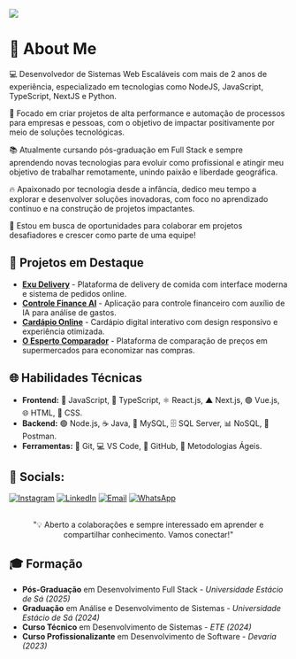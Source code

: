 [![](https://visitcount.itsvg.in/api?id=mariorenanofc&icon=0&color=8)](https://visitcount.itsvg.in)

# 👋 About Me

💻 Desenvolvedor de Sistemas Web Escaláveis com mais de 2 anos de experiência, especializado em tecnologias como NodeJS, JavaScript, TypeScript, NextJS e Python.

🎯 Focado em criar projetos de alta performance e automação de processos para empresas e pessoas, com o objetivo de impactar positivamente por meio de soluções tecnológicas.

📚 Atualmente cursando pós-graduação em Full Stack e sempre aprendendo novas tecnologias para evoluir como profissional e atingir meu objetivo de trabalhar remotamente, unindo paixão e liberdade geográfica.

🔥 Apaixonado por tecnologia desde a infância, dedico meu tempo a explorar e desenvolver soluções inovadoras, com foco no aprendizado contínuo e na construção de projetos impactantes.

🌟 Estou em busca de oportunidades para colaborar em projetos desafiadores e crescer como parte de uma equipe!

## 🚀 Projetos em Destaque  

- [**Exu Delivery**](https://exudelivery.vercel.app/) - Plataforma de delivery de comida com interface moderna e sistema de pedidos online.
- [**Controle Finance AI**](https://controle-finance-ai.vercel.app/login) - Aplicação para controle financeiro com auxílio de IA para análise de gastos.
- [**Cardápio Online**](https://mariorenanofc.github.io/cardapio-online/index.html) - Cardápio digital interativo com design responsivo e experiência otimizada.
- [**O Esperto Comparador**](https://preview--o-esperto-comparador.lovable.app/) - Plataforma de comparação de preços em supermercados para economizar nas compras.

## 🌐 Habilidades Técnicas

- **Frontend:** 📜 JavaScript, 🔷 TypeScript, ⚛️ React.js, ▲ Next.js, 🟢 Vue.js, 🌐 HTML, 🎨 CSS.
- **Backend:** 🟢 Node.js, ☕ Java, 🐬 MySQL, 🗄️ SQL Server, 📊 NoSQL, 🚀 Postman.
- **Ferramentas:** 📝 Git, 💻 VS Code, 🐙 GitHub, 🔄 Metodologias Ágeis.

## 🔗 Socials:

[![Instagram](https://img.shields.io/badge/Instagram-%23E4405F.svg?logo=Instagram&logoColor=white)](https://instagram.com/mariorenandev/)
[![LinkedIn](https://img.shields.io/badge/LinkedIn-%230077B5.svg?logo=linkedin&logoColor=white)](https://linkedin.com/in/mariorenandev/)
[![Email](https://img.shields.io/badge/Email-MARIOVENDASONLINE10K@GMAIL.COM-D14836.svg)](mailto:MARIOVENDASONLINE10K@GMAIL.COM)
[![WhatsApp](https://img.shields.io/badge/Telefone-(87)%2099906--1405-25D366.svg)](https://wa.me/5587999061405?text=Olá,%20vim%20do%20seu%20portfólio!)

<div align="center">
    <br/>
    "💡 Aberto a colaborações e sempre interessado em aprender e compartilhar conhecimento. Vamos conectar!"
    <br/>
</div>

## 🎓 Formação

- **Pós-Graduação** em Desenvolvimento Full Stack - *Universidade Estácio de Sá (2025)*
- **Graduação** em Análise e Desenvolvimento de Sistemas - *Universidade Estácio de Sá (2024)*
- **Curso Técnico** em Desenvolvimento de Sistemas - *ETE (2024)*
- **Curso Profissionalizante** em Desenvolvimento de Software - *Devaria (2023)*
